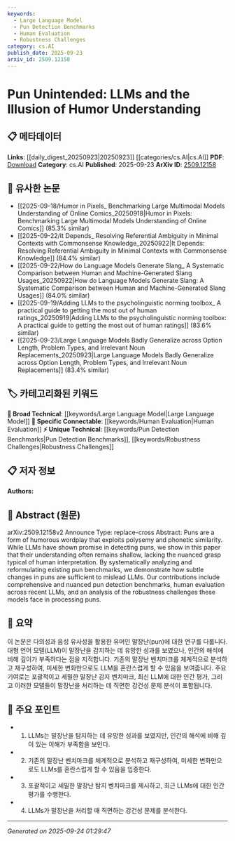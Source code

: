 ```yaml
---
keywords:
  - Large Language Model
  - Pun Detection Benchmarks
  - Human Evaluation
  - Robustness Challenges
category: cs.AI
publish_date: 2025-09-23
arxiv_id: 2509.12158
---
```


<!-- KEYWORD_LINKING_METADATA:
{
  "processed_timestamp": "2025-09-24T01:29:47.405297",
  "vocabulary_version": "1.0",
  "selected_keywords": [
    "Large Language Model",
    "Pun Detection Benchmarks",
    "Human Evaluation",
    "Robustness Challenges"
  ],
  "rejected_keywords": [],
  "similarity_scores": {
    "Large Language Model": 0.85,
    "Pun Detection Benchmarks": 0.7,
    "Human Evaluation": 0.65,
    "Robustness Challenges": 0.68
  },
  "extraction_method": "AI_prompt_based",
  "budget_applied": true,
  "candidates_json": {
    "candidates": [
      {
        "surface": "Large Language Models",
        "canonical": "Large Language Model",
        "aliases": [
          "LLMs"
        ],
        "category": "broad_technical",
        "rationale": "Central to the paper's discussion on humor understanding and pun detection.",
        "novelty_score": 0.3,
        "connectivity_score": 0.9,
        "specificity_score": 0.65,
        "link_intent_score": 0.85
      },
      {
        "surface": "Pun Detection Benchmarks",
        "canonical": "Pun Detection Benchmarks",
        "aliases": [
          "Pun Benchmarks"
        ],
        "category": "unique_technical",
        "rationale": "Introduces a new set of benchmarks that are critical for evaluating LLMs' humor understanding.",
        "novelty_score": 0.75,
        "connectivity_score": 0.6,
        "specificity_score": 0.8,
        "link_intent_score": 0.7
      },
      {
        "surface": "Human Evaluation",
        "canonical": "Human Evaluation",
        "aliases": [
          "Human Assessment"
        ],
        "category": "specific_connectable",
        "rationale": "Highlights the comparison between human and LLM performance, essential for understanding model limitations.",
        "novelty_score": 0.4,
        "connectivity_score": 0.7,
        "specificity_score": 0.6,
        "link_intent_score": 0.65
      },
      {
        "surface": "Robustness Challenges",
        "canonical": "Robustness Challenges",
        "aliases": [
          "Model Robustness Issues"
        ],
        "category": "unique_technical",
        "rationale": "Addresses the difficulties LLMs face with subtle changes in puns, a key focus of the paper.",
        "novelty_score": 0.65,
        "connectivity_score": 0.55,
        "specificity_score": 0.75,
        "link_intent_score": 0.68
      }
    ],
    "ban_list_suggestions": [
      "humor understanding",
      "nuanced grasp",
      "subtle changes"
    ]
  },
  "decisions": [
    {
      "candidate_surface": "Large Language Models",
      "resolved_canonical": "Large Language Model",
      "decision": "linked",
      "scores": {
        "novelty": 0.3,
        "connectivity": 0.9,
        "specificity": 0.65,
        "link_intent": 0.85
      }
    },
    {
      "candidate_surface": "Pun Detection Benchmarks",
      "resolved_canonical": "Pun Detection Benchmarks",
      "decision": "linked",
      "scores": {
        "novelty": 0.75,
        "connectivity": 0.6,
        "specificity": 0.8,
        "link_intent": 0.7
      }
    },
    {
      "candidate_surface": "Human Evaluation",
      "resolved_canonical": "Human Evaluation",
      "decision": "linked",
      "scores": {
        "novelty": 0.4,
        "connectivity": 0.7,
        "specificity": 0.6,
        "link_intent": 0.65
      }
    },
    {
      "candidate_surface": "Robustness Challenges",
      "resolved_canonical": "Robustness Challenges",
      "decision": "linked",
      "scores": {
        "novelty": 0.65,
        "connectivity": 0.55,
        "specificity": 0.75,
        "link_intent": 0.68
      }
    }
  ]
}
-->

# Pun Unintended: LLMs and the Illusion of Humor Understanding

## 📋 메타데이터

**Links**: [[daily_digest_20250923|20250923]] [[categories/cs.AI|cs.AI]]
**PDF**: [Download](https://arxiv.org/pdf/2509.12158.pdf)
**Category**: cs.AI
**Published**: 2025-09-23
**ArXiv ID**: [2509.12158](https://arxiv.org/abs/2509.12158)

## 🔗 유사한 논문
- [[2025-09-18/Humor in Pixels_ Benchmarking Large Multimodal Models Understanding of Online Comics_20250918|Humor in Pixels: Benchmarking Large Multimodal Models Understanding of Online Comics]] (85.3% similar)
- [[2025-09-22/It Depends_ Resolving Referential Ambiguity in Minimal Contexts with Commonsense Knowledge_20250922|It Depends: Resolving Referential Ambiguity in Minimal Contexts with Commonsense Knowledge]] (84.4% similar)
- [[2025-09-22/How do Language Models Generate Slang_ A Systematic Comparison between Human and Machine-Generated Slang Usages_20250922|How do Language Models Generate Slang: A Systematic Comparison between Human and Machine-Generated Slang Usages]] (84.0% similar)
- [[2025-09-19/Adding LLMs to the psycholinguistic norming toolbox_ A practical guide to getting the most out of human ratings_20250919|Adding LLMs to the psycholinguistic norming toolbox: A practical guide to getting the most out of human ratings]] (83.6% similar)
- [[2025-09-23/Large Language Models Badly Generalize across Option Length, Problem Types, and Irrelevant Noun Replacements_20250923|Large Language Models Badly Generalize across Option Length, Problem Types, and Irrelevant Noun Replacements]] (83.4% similar)

## 🏷️ 카테고리화된 키워드
**🧠 Broad Technical**: [[keywords/Large Language Model|Large Language Model]]
**🔗 Specific Connectable**: [[keywords/Human Evaluation|Human Evaluation]]
**⚡ Unique Technical**: [[keywords/Pun Detection Benchmarks|Pun Detection Benchmarks]], [[keywords/Robustness Challenges|Robustness Challenges]]

## 📋 저자 정보

**Authors:** 

## 📄 Abstract (원문)

arXiv:2509.12158v2 Announce Type: replace-cross 
Abstract: Puns are a form of humorous wordplay that exploits polysemy and phonetic similarity. While LLMs have shown promise in detecting puns, we show in this paper that their understanding often remains shallow, lacking the nuanced grasp typical of human interpretation. By systematically analyzing and reformulating existing pun benchmarks, we demonstrate how subtle changes in puns are sufficient to mislead LLMs. Our contributions include comprehensive and nuanced pun detection benchmarks, human evaluation across recent LLMs, and an analysis of the robustness challenges these models face in processing puns.

## 📝 요약

이 논문은 다의성과 음성 유사성을 활용한 유머인 말장난(pun)에 대한 연구를 다룹니다. 대형 언어 모델(LLM)이 말장난을 감지하는 데 유망한 성과를 보였으나, 인간의 해석에 비해 깊이가 부족하다는 점을 지적합니다. 기존의 말장난 벤치마크를 체계적으로 분석하고 재구성하여, 미세한 변화만으로도 LLM을 혼란스럽게 할 수 있음을 보여줍니다. 주요 기여로는 포괄적이고 세밀한 말장난 감지 벤치마크, 최신 LLM에 대한 인간 평가, 그리고 이러한 모델들이 말장난을 처리하는 데 직면한 강건성 문제 분석이 포함됩니다.

## 🎯 주요 포인트

- 1. LLMs는 말장난을 탐지하는 데 유망한 성과를 보였지만, 인간의 해석에 비해 깊이 있는 이해가 부족함을 보인다.
- 2. 기존의 말장난 벤치마크를 체계적으로 분석하고 재구성하여, 미세한 변화만으로도 LLMs를 혼란스럽게 할 수 있음을 입증한다.
- 3. 포괄적이고 세밀한 말장난 탐지 벤치마크를 제시하고, 최근 LLMs에 대한 인간 평가를 수행한다.
- 4. LLMs가 말장난을 처리할 때 직면하는 강건성 문제를 분석한다.


---

*Generated on 2025-09-24 01:29:47*